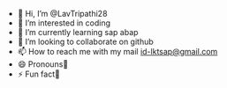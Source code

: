 - 👋 Hi, I’m @LavTripathi28
- 👀 I’m interested in coding
- 🌱 I’m currently learning sap abap
- 💞️ I’m looking to collaborate on github
- 📫 How to reach me with my  mail id-lktsap@gmail.com
- 😄 Pronouns🥉
- ⚡ Fun fact🦗

<!---
LavTripathi28/LavTripathi28 is a ✨ special ✨ repository because its `README.md` (this file) appears on your GitHub profile.
You can click the Preview link to take a look at your changes.
--->
